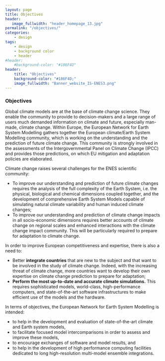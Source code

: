 ```yaml
---
layout: page
title: Objectives
header:
   image_fullwidth: "header_homepage_13.jpg"
permalink: "/objectives/"
categories:
    - design
tags:
    - design
    - background color
    - header
#header:
    #background-color: "#186F4D"
header:
    title: "Objectives"
    background-color: "#186F4D;"
    image_fullwidth: "Banner_website_IS-ENES3.png"
---
```


### Objectives 

Global climate models are at the base of climate change science. They enable the community to provide to decision-makers and a large range of users much demanded information on climate and future, especially man-made, climate change.  Within Europe, the European Network for Earth System Modelling gathers together the European climate/Earth System Modelling community, which is working on the understanding and the prediction of future climate change. This community is strongly involved in the assessments of the Intergovernmental Panel on Climate Change (IPCC) and provides those predictions, on which EU mitigation and adaptation policies are elaborated.

Climate change raises several challenges for the ENES scientific community:

- To improve our understanding and prediction of future climate changes requires the analysis of the full complexity of the Earth System, i.e. the physical, biological and chemical dimensions coupled together, and the development of comprehensive Earth System Models capable of simulating natural climate variability and human induced climate changes;
- To improve our understanding and prediction of climate change impacts in all socio-economic dimensions requires better accounts of climate change on regional scales and enhanced interactions with the climate change impact community. This will be particularly required to prepare for adaptation to climate change.

In order to improve European competitiveness and expertise, there is also a need to:
- Better **integrate countries** that are new to the subject and that want to be involved in the study of climate change. Indeed, with the increasing threat of climate change, more countries want to develop their own expertise on climate change prediction to prepare for adaptation;
- **Perform the most up-to-date and accurate climate simulations.** This requires sophisticated models, world-class, high-performance computers, and state-of-the-art software infrastructures to make efficient use of the models and the hardware.

In terms of objectives, the European Network for Earth System Modelling is intended:

- to help in the development and evaluation of state-of-the-art climate and Earth system models,
- to facilitate focused model intercomparisons in order to assess and improve these models,
- to encourage exchanges of software and model results, and
- to help in the development of high performance computing facilities dedicated to long high-resolution multi-model ensemble integrations.
